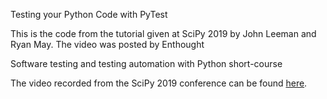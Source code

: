 Testing your Python Code with PyTest

This is the code from the tutorial given at SciPy 2019 by John Leeman and Ryan May.
The video was posted by Enthought

Software testing and testing automation with Python short-course

The video recorded from the SciPy 2019 conference can be found [here](https://www.youtube.com/watch?v=LX2ksGYXJ80).
